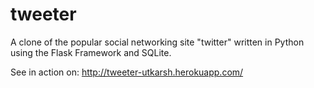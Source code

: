 # tweeter
A clone of the popular social networking site "twitter" written in Python using the Flask Framework and SQLite.


See in action on: http://tweeter-utkarsh.herokuapp.com/
